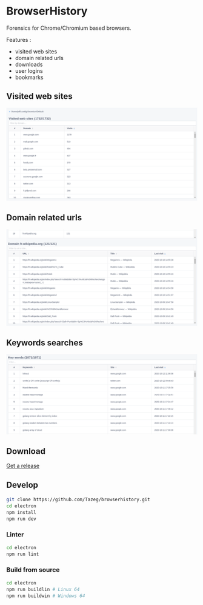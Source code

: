# BrowserHistory

Forensics for Chrome/Chromium based browsers.

Features :

- visited web sites
- domain related urls
- downloads
- user logins
- bookmarks

## Visited web sites

![Visited web sites](screenshots/visited-sites.png)

## Domain related urls

![Domain related urls](screenshots/domain.png)

## Keywords searches

![Keywords searches](screenshots/keywords.png)

## Download

[Get a release](https://github.com/Tazeg/browserhistory/releases)

## Develop

```bash
git clone https://github.com/Tazeg/browserhistory.git
cd electron
npm install
npm run dev
```

### Linter

```bash
cd electron
npm run lint
```

### Build from source

```bash
cd electron
npm run buildlin # Linux 64
npm run buildwin # Windows 64
```
